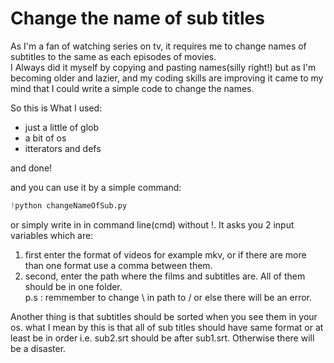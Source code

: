 # Change the name of sub titles

As I'm a fan of watching series on tv, it requires me to change names of subtitles to the same as each episodes of movies. \
I Always did it myself by copying and pasting names(silly right!) but as I'm becoming older and lazier, and my coding skills are improving it came to my mind that I could write a simple code to change the names.

So this is What I used: 

* just a little of glob
* a bit of os
* itterators and defs

and done!

and you can use it by a simple command:


```python
!python changeNameOfSub.py
```

or simply write in in command line(cmd) without !.
It asks you 2 input variables which are:
1. first enter the format of videos for example mkv, or if there are more than one format use a comma between them.
2. second, enter the path where the films and subtitles are. All of them should be in one folder.\
    p.s : remmember to change \\ in path to / or else there will be an error.

Another thing is that subtitles should be sorted when you see them in your os. what I mean by this is that all of sub titles should have same format or at least be in order i.e. sub2.srt should be after sub1.srt. Otherwise there will be a disaster.


```python

```
